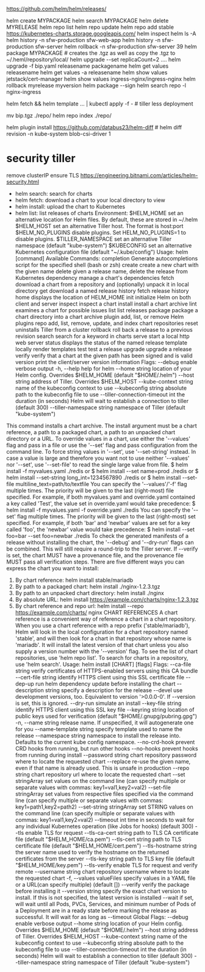 https://github.com/helm/helm/releases/


helm create MYPACKAGE
helm search MYPACKAGE
helm delete MYRELEASE
helm repo list
helm repo update
helm repo add stable https://kubernetes-charts.storage.googleapis.com/
helm inspect
helm ls -A
helm history  -n sfw-production sfw-web-app
helm history  -n sfw-production sfw-server
helm rollback -n sfw-production sfw-server 39
helm package MYPACKAGE # creates the .tgz as well as copy the .tgz to ~/.heml/repository/local/
helm upgrade --set replicaCount=2 ....
helm upgrade -f bip.yaml releasename packagename
helm get values    releasename
helm get values -a releasename
helm show values jetstack/cert-manager
helm show values ingress-nginx/ingress-nginx
helm rollback myrelease myversion
helm package --sign
helm search repo -l nginx-ingress

helm fetch && helm template ... | kubectl apply -f - # tiller less deployment


mv bip.tgz ./repo/
helm repo index ./repo/

helm plugin install https://github.com/databus23/helm-diff # 
helm diff revision -n kube-system blob-csi-driver 1

# security tiller
remove clusterIP
ensure TLS
https://engineering.bitnami.com/articles/helm-security.html

- helm search:    search for charts
- helm fetch:     download a chart to your local directory to view
- helm install:   upload the chart to Kubernetes
- helm list:      list releases of charts
Environment:
  $HELM_HOME          set an alternative location for Helm files. By default, these are stored in ~/.helm
  $HELM_HOST          set an alternative Tiller host. The format is host:port
  $HELM_NO_PLUGINS    disable plugins. Set HELM_NO_PLUGINS=1 to disable plugins.
  $TILLER_NAMESPACE   set an alternative Tiller namespace (default "kube-system")
  $KUBECONFIG         set an alternative Kubernetes configuration file (default "~/.kube/config")
Usage:
  helm [command]
Available Commands:
  completion  Generate autocompletions script for the specified shell (bash or zsh)
  create      create a new chart with the given name
  delete      given a release name, delete the release from Kubernetes
  dependency  manage a chart's dependencies
  fetch       download a chart from a repository and (optionally) unpack it in local directory
  get         download a named release
  history     fetch release history
  home        displays the location of HELM_HOME
  init        initialize Helm on both client and server
  inspect     inspect a chart
  install     install a chart archive
  lint        examines a chart for possible issues
  list        list releases
  package     package a chart directory into a chart archive
  plugin      add, list, or remove Helm plugins
  repo        add, list, remove, update, and index chart repositories
  reset       uninstalls Tiller from a cluster
  rollback    roll back a release to a previous revision
  search      search for a keyword in charts
  serve       start a local http web server
  status      displays the status of the named release
  template    locally render templates
  test        test a release
  upgrade     upgrade a release
  verify      verify that a chart at the given path has been signed and is valid
  version     print the client/server version information
Flags:
      --debug                           enable verbose output
  -h, --help                            help for helm
      --home string                     location of your Helm config. Overrides $HELM_HOME (default "$HOME/.helm")
      --host string                     address of Tiller. Overrides $HELM_HOST
      --kube-context string             name of the kubeconfig context to use
      --kubeconfig string               absolute path to the kubeconfig file to use
      --tiller-connection-timeout int   the duration (in seconds) Helm will wait to establish a connection to tiller (default 300)
      --tiller-namespace string         namespace of Tiller (default "kube-system")



This command installs a chart archive.
The install argument must be a chart reference, a path to a packaged chart,
a path to an unpacked chart directory or a URL.
To override values in a chart, use either the '--values' flag and pass in a file
or use the '--set' flag and pass configuration from the command line.  To force string
values in '--set', use '--set-string' instead. In case a value is large and therefore
you want not to use neither '--values' nor '--set', use '--set-file' to read the
single large value from file.
	$ helm install -f myvalues.yaml ./redis
or
	$ helm install --set name=prod ./redis
or
	$ helm install --set-string long_int=1234567890 ./redis
or
    $ helm install --set-file multiline_text=path/to/textfile
You can specify the '--values'/'-f' flag multiple times. The priority will be given to the
last (right-most) file specified. For example, if both myvalues.yaml and override.yaml
contained a key called 'Test', the value set in override.yaml would take precedence:
	$ helm install -f myvalues.yaml -f override.yaml ./redis
You can specify the '--set' flag multiple times. The priority will be given to the
last (right-most) set specified. For example, if both 'bar' and 'newbar' values are
set for a key called 'foo', the 'newbar' value would take precedence:
	$ helm install --set foo=bar --set foo=newbar ./redis
To check the generated manifests of a release without installing the chart,
the '--debug' and '--dry-run' flags can be combined. This will still require a
round-trip to the Tiller server.
If --verify is set, the chart MUST have a provenance file, and the provenance
file MUST pass all verification steps.
There are five different ways you can express the chart you want to install:
1. By chart reference: helm install stable/mariadb
2. By path to a packaged chart: helm install ./nginx-1.2.3.tgz
3. By path to an unpacked chart directory: helm install ./nginx
4. By absolute URL: helm install https://example.com/charts/nginx-1.2.3.tgz
5. By chart reference and repo url: helm install --repo https://example.com/charts/ nginx
CHART REFERENCES
A chart reference is a convenient way of reference a chart in a chart repository.
When you use a chart reference with a repo prefix ('stable/mariadb'), Helm will look in the local
configuration for a chart repository named 'stable', and will then look for a
chart in that repository whose name is 'mariadb'. It will install the latest
version of that chart unless you also supply a version number with the
'--version' flag.
To see the list of chart repositories, use 'helm repo list'. To search for
charts in a repository, use 'helm search'.
Usage:
  helm install [CHART] [flags]
Flags:
      --ca-file string           verify certificates of HTTPS-enabled servers using this CA bundle
      --cert-file string         identify HTTPS client using this SSL certificate file
      --dep-up                   run helm dependency update before installing the chart
      --description string       specify a description for the release
      --devel                    use development versions, too. Equivalent to version '>0.0.0-0'. If --version is set, this is ignored.
      --dry-run                  simulate an install
      --key-file string          identify HTTPS client using this SSL key file
      --keyring string           location of public keys used for verification (default "$HOME/.gnupg/pubring.gpg")
  -n, --name string              release name. If unspecified, it will autogenerate one for you
      --name-template string     specify template used to name the release
      --namespace string         namespace to install the release into. Defaults to the current kube config namespace.
      --no-crd-hook              prevent CRD hooks from running, but run other hooks
      --no-hooks                 prevent hooks from running during install
      --password string          chart repository password where to locate the requested chart
      --replace                  re-use the given name, even if that name is already used. This is unsafe in production
      --repo string              chart repository url where to locate the requested chart
      --set stringArray          set values on the command line (can specify multiple or separate values with commas: key1=val1,key2=val2)
      --set-file stringArray     set values from respective files specified via the command line (can specify multiple or separate values with commas: key1=path1,key2=path2)
      --set-string stringArray   set STRING values on the command line (can specify multiple or separate values with commas: key1=val1,key2=val2)
      --timeout int              time in seconds to wait for any individual Kubernetes operation (like Jobs for hooks) (default 300)
      --tls                      enable TLS for request
      --tls-ca-cert string       path to TLS CA certificate file (default "$HELM_HOME/ca.pem")
      --tls-cert string          path to TLS certificate file (default "$HELM_HOME/cert.pem")
      --tls-hostname string      the server name used to verify the hostname on the returned certificates from the server
      --tls-key string           path to TLS key file (default "$HELM_HOME/key.pem")
      --tls-verify               enable TLS for request and verify remote
      --username string          chart repository username where to locate the requested chart
  -f, --values valueFiles        specify values in a YAML file or a URL(can specify multiple) (default [])
      --verify                   verify the package before installing it
      --version string           specify the exact chart version to install. If this is not specified, the latest version is installed
      --wait                     if set, will wait until all Pods, PVCs, Services, and minimum number of Pods of a Deployment are in a ready state before marking the release as successful. It will wait for as long as --timeout
Global Flags:
      --debug                           enable verbose output
      --home string                     location of your Helm config. Overrides $HELM_HOME (default "$HOME/.helm")
      --host string                     address of Tiller. Overrides $HELM_HOST
      --kube-context string             name of the kubeconfig context to use
      --kubeconfig string               absolute path to the kubeconfig file to use
      --tiller-connection-timeout int   the duration (in seconds) Helm will wait to establish a connection to tiller (default 300)
      --tiller-namespace string         namespace of Tiller (default "kube-system")
